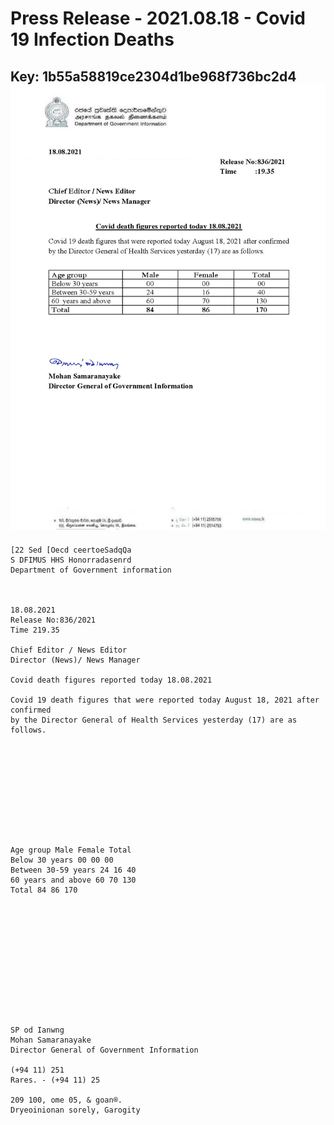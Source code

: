 # Press Release - 2021.08.18 - Covid 19 Infection Deaths 
Key: 1b55a58819ce2304d1be968f736bc2d4 
![img](img/1b55a58819ce2304d1be968f736bc2d4.jpg)
---
```
[22 Sed [Oecd ceertoeSadqQa
S DFIMUS HHS Honorradasenrd
Department of Government information

 

18.08.2021
Release No:836/2021
Time 219.35

Chief Editor / News Editor
Director (News)/ News Manager

Covid death figures reported today 18.08.2021

Covid 19 death figures that were reported today August 18, 2021 after confirmed
by the Director General of Health Services yesterday (17) are as follows.

 

 

 

 

 

Age group Male Female Total
Below 30 years 00 00 00
Between 30-59 years 24 16 40
60 years and above 60 70 130
Total 84 86 170

 

 

 

 

 

 

SP od Ianwng
Mohan Samaranayake
Director General of Government Information

(+94 11) 251
Rares. - (+94 11) 25

209 100, ome 05, & goan®.
Dryeoinionan sorely, Garogity

      

```
